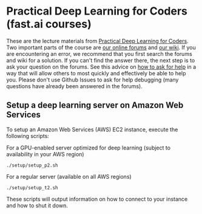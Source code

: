 # Practical Deep Learning for Coders (fast.ai courses)

These are the lecture materials from [Practical Deep Learning for Coders](http://course.fast.ai/). Two important parts of the course are  [our online forums](http://forums.fast.ai/) and [our wiki](http://wiki.fast.ai/index.php/Main_Page).  If you are encountering an error, we recommend that you first search the forums and wiki for a solution.  If you can't find the answer there, the next step is to ask your question on the forums.  See this advice on [how to ask for help](http://wiki.fast.ai/index.php/How_to_ask_for_Help) in a way that will allow others to most quickly and effectively be able to help you.  Please don't use Github Issues to ask for help debugging (many questions have already been answered in the forums).

## Setup a deep learning server on Amazon Web Services

To setup an Amazon Web Services (AWS) EC2 instance, execute the following scripts:

For a GPU-enabled server optimized for deep learning (subject to availability in your AWS region)
```
./setup/setup_p2.sh
```
For a regular server (available on all AWS regions) 
```
./setup/setup_t2.sh
```

These scripts will output information on how to connect to your instance and how to shut it down.
